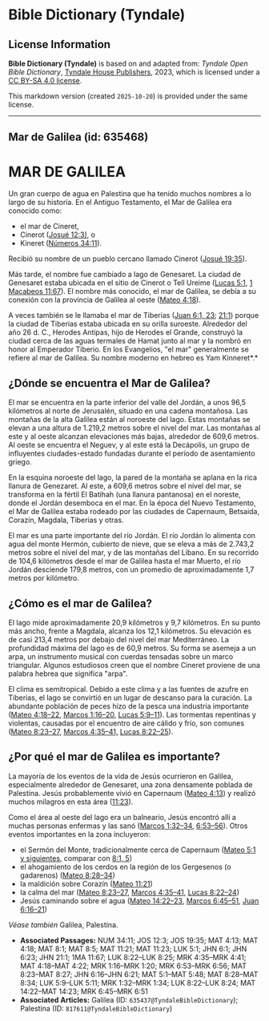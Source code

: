 # Bible Dictionary (Tyndale)

## License Information

**Bible Dictionary (Tyndale)** is based on and adapted from: _Tyndale Open Bible Dictionary_, [Tyndale House Publishers](https://tyndaleopenresources.com/), 2023, which is licensed under a [CC BY-SA 4.0 license](https://creativecommons.org/licenses/by-sa/4.0/legalcode.en).

This markdown version (created `2025-10-20`) is provided under the same license.



--------------------------------

## Mar de Galilea (id: 635468)

MAR DE GALILEA
==============

Un gran cuerpo de agua en Palestina que ha tenido muchos nombres a lo largo de su historia. En el Antiguo Testamento, el Mar de Galilea era conocido como:

* el mar de Cineret,
* Cinerot ([Josué 12:3\)](https://ref.ly/Josh12:3), o
* Kineret ([Números 34:11](https://ref.ly/Num34:11)).

Recibió su nombre de un pueblo cercano llamado Cinerot ([Josué 19:35](https://ref.ly/Josh19:35)).

Más tarde, el nombre fue cambiado a lago de Genesaret. La ciudad de Genesaret estaba ubicada en el sitio de Cinerot o Tell Ureime ([Lucas 5:1](https://ref.ly/Luke5:1), [1 Macabeos 11:67](https://ref.ly/1Macc11:67)). El nombre más conocido, el mar de Galilea, se debía a su conexión con la provincia de Galilea al oeste ([Mateo 4:18](https://ref.ly/Matt4:18)).

A veces también se le llamaba el mar de Tiberias ([Juan 6:1, 23](https://ref.ly/John6:1,John6:23); [21:1](https://ref.ly/John21:1)) porque la ciudad de Tiberias estaba ubicada en su orilla suroeste. Alrededor del año 26 d. C., Herodes Antipas, hijo de Herodes el Grande, construyó la ciudad cerca de las aguas termales de Hamat junto al mar y la nombró en honor al Emperador Tiberio. En los Evangelios, "el mar" generalmente se refiere al mar de Galilea. Su nombre moderno en hebreo es Yam Kinneret*.*

¿Dónde se encuentra el Mar de Galilea?
--------------------------------------

El mar se encuentra en la parte inferior del valle del Jordán, a unos 96,5 kilómetros al norte de Jerusalén, situado en una cadena montañosa. Las montañas de la alta Galilea están al noroeste del lago. Estas montañas se elevan a una altura de 1\.219,2 metros sobre el nivel del mar. Las montañas al este y al oeste alcanzan elevaciones más bajas, alrededor de 609,6 metros. Al oeste se encuentra el Neguev, y al este está la Decápolis, un grupo de influyentes ciudades\-estado fundadas durante el período de asentamiento griego.

En la esquina noroeste del lago, la pared de la montaña se aplana en la rica llanura de Genezaret. Al este, a 609,6 metros sobre el nivel del mar, se transforma en la fértil El Batihah (una llanura pantanosa) en el noreste, donde el Jordán desemboca en el mar. En la época del Nuevo Testamento, el Mar de Galilea estaba rodeado por las ciudades de Capernaum, Betsaida, Corazín, Magdala, Tiberias y otras.

El mar es una parte importante del río Jordán. El río Jordán lo alimenta con agua del monte Hermón, cubierto de nieve, que se eleva a más de 2\.743,2 metros sobre el nivel del mar, y de las montañas del Líbano. En su recorrido de 104,6 kilómetros desde el mar de Galilea hasta el mar Muerto, el río Jordán desciende 179,8 metros, con un promedio de aproximadamente 1,7 metros por kilómetro.

¿Cómo es el mar de Galilea?
---------------------------

El lago mide aproximadamente 20,9 kilómetros y 9,7 kilómetros. En su punto más ancho, frente a Magdala, alcanza los 12,1 kilómetros. Su elevación es de casi 213,4 metros por debajo del nivel del mar Mediterráneo. La profundidad máxima del lago es de 60,9 metros. Su forma se asemeja a un arpa, un instrumento musical con cuerdas tensadas sobre un marco triangular. Algunos estudiosos creen que el nombre Cineret proviene de una palabra hebrea que significa "arpa".

El clima es semitropical. Debido a este clima y a las fuentes de azufre en Tiberias, el lago se convirtió en un lugar de descanso para la curación. La abundante población de peces hizo de la pesca una industria importante ([Mateo 4:18–22](https://ref.ly/Matt4:18-Matt4:22), [Marcos 1:16–20](https://ref.ly/Mark1:16-Mark1:20), [Lucas 5:9–11](https://ref.ly/Luke5:9-Luke5:11)). Las tormentas repentinas y violentas, causadas por el encuentro de aire cálido y frío, son comunes ([Mateo 8:23–27](https://ref.ly/Matt8:23-Matt8:27), [Marcos 4:35–41,](https://ref.ly/Mark4:35-Mark4:41) [Lucas 8:22–25](https://ref.ly/Luke8:22-Luke8:25)).

¿Por qué el mar de Galilea es importante?
-----------------------------------------

La mayoría de los eventos de la vida de Jesús ocurrieron en Galilea, especialmente alrededor de Genesaret, una zona densamente poblada de Palestina. Jesús probablemente vivió en Capernaum ([Mateo 4:13](https://ref.ly/Matt4:13)) y realizó muchos milagros en esta área ([11:23](https://ref.ly/Matt11:23)).

Como el área al oeste del lago era un balneario, Jesús encontró allí a muchas personas enfermas y las sanó ([Marcos 1:32](https://ref.ly/Mark1:32-Mark1:34)[–](https://ref.ly/Luke8:22-Luke8:25)[34](https://ref.ly/Mark1:32-Mark1:34), [6:53](https://ref.ly/Mark6:53-Mark6:56)[–](https://ref.ly/Luke8:22-Luke8:25)[56](https://ref.ly/Mark6:53-Mark6:56)). Otros eventos importantes en la zona incluyeron:

* el Sermón del Monte, tradicionalmente cerca de Capernaum ([Mateo 5:1 y siguientes](https://ref.ly/Matt5:1-Matt5:48), comparar con [8:1, 5](https://ref.ly/Matt8:1,Matt8:5))
* el ahogamiento de los cerdos en la región de los Gergesenos (o gadarenos) ([Mateo 8:28](https://ref.ly/Matt8:28-Matt8:34)[–](https://ref.ly/Luke8:22-Luke8:25)[34](https://ref.ly/Matt8:28-Matt8:34))
* la maldición sobre Corazín ([Mateo 11:21](https://ref.ly/Matt11:21))
* la calma del mar ([Mateo 8:23](https://ref.ly/Matt8:23-Matt8:27)[–](https://ref.ly/Luke8:22-Luke8:25)[27](https://ref.ly/Matt8:23-Matt8:27), [Marcos 4:35](https://ref.ly/Mark4:35-Mark4:41)[–](https://ref.ly/Luke8:22-Luke8:25)[41](https://ref.ly/Mark4:35-Mark4:41), [Lucas 8:22](https://ref.ly/Luke8:22-Luke8:24)[–](https://ref.ly/Luke8:22-Luke8:25)[24](https://ref.ly/Luke8:22-Luke8:24))
* Jesús caminando sobre el agua ([Mateo 14:22](https://ref.ly/Matt14:22-Matt14:23)[–](https://ref.ly/Luke8:22-Luke8:25)[23](https://ref.ly/Matt14:22-Matt14:23), [Marcos 6:45](https://ref.ly/Mark6:45-Mark6:51)[–](https://ref.ly/Luke8:22-Luke8:25)[51](https://ref.ly/Mark6:45-Mark6:51), [Juan 6:16](https://ref.ly/John6:16-John6:21)[–](https://ref.ly/Luke8:22-Luke8:25)[21](https://ref.ly/John6:16-John6:21))

*Véase también* Galilea, Palestina.

* **Associated Passages:** NUM 34:11; JOS 12:3; JOS 19:35; MAT 4:13; MAT 4:18; MAT 8:1; MAT 8:5; MAT 11:21; MAT 11:23; LUK 5:1; JHN 6:1; JHN 6:23; JHN 21:1; 1MA 11:67; LUK 8:22–LUK 8:25; MRK 4:35–MRK 4:41; MAT 4:18–MAT 4:22; MRK 1:16–MRK 1:20; MRK 6:53–MRK 6:56; MAT 8:23–MAT 8:27; JHN 6:16–JHN 6:21; MAT 5:1–MAT 5:48; MAT 8:28–MAT 8:34; LUK 5:9–LUK 5:11; MRK 1:32–MRK 1:34; LUK 8:22–LUK 8:24; MAT 14:22–MAT 14:23; MRK 6:45–MRK 6:51
* **Associated Articles:** Galilea (ID: `635437@TyndaleBibleDictionary`); Palestina (ID: `817611@TyndaleBibleDictionary`)

